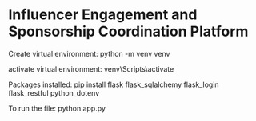 # Influencer Engagement and Sponsorship Coordination Platform

Create virtual environment: python -m venv venv

activate virtual environment: venv\Scripts\activate

Packages installed: pip install flask flask_sqlalchemy flask_login flask_restful python_dotenv

To run the file: python app.py